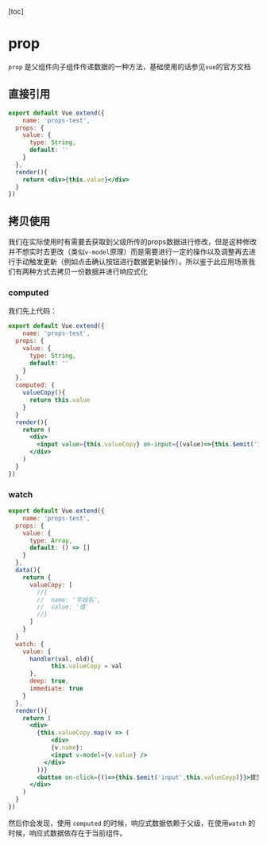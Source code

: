 [toc]

# prop

`prop` 是父组件向子组件传递数据的一种方法，基础使用的话参见`vue`的官方文档

## 直接引用

```jsx
export default Vue.extend({
	name: 'props-test',
  props: {
    value: {
      type: String,
      default: ''
    }
  },
  render(){
    return <div>{this.value}</div>
  }
})
```



## 拷贝使用

​	我们在实际使用时有需要去获取到父级所传的props数据进行修改，但是这种修改并不想实时去更改（类似`v-model`原理）而是需要进行一定的操作以及调整再去进行手动触发更新（例如点击确认按钮进行数据更新操作）。所以鉴于此应用场景我们有两种方式去拷贝一份数据并进行响应式化

### computed

我们先上代码：

```jsx
export default Vue.extend({
	name: 'props-test',
  props: {
    value: {
      type: String,
      default: ''
    }
  },
  computed: {
    valueCopy(){
      return this.value
    }
  }
  render(){
    return (  
      <div>
        <input value={this.valueCopy} on-input={(value)=>{this.$emit('input',value)}}/>
      </div>
    )
  }
})
```



### watch

```jsx
export default Vue.extend({
	name: 'props-test',
  props: {
    value: {
      type: Array,
      default: () => []
    }
  },
  data(){
    return {
      valueCopy: [
        //{
        //  name: '字段名',
        //  value: '值'
        //}
      ]  
    }
  }
  watch: {
    value: {
      handler(val, old){
  			this.valueCopy = val
      },
      deep: true,
      immediate: true
    }
  },
  render(){
    return (  
      <div>
        {this.valueCopy.map(v => (
        	<div>
            {v.name}:
            <input v-model={v.value} />
          </div>
        ))}
        <button on-click={()=>{this.$emit('input',this.valueCoyp)}}>提交</button>
      </div>
    )
  }
})
```

然后你会发现，使用 `computed` 的时候，响应式数据依赖于父级，在使用`watch` 的时候，响应式数据依存在于当前组件。